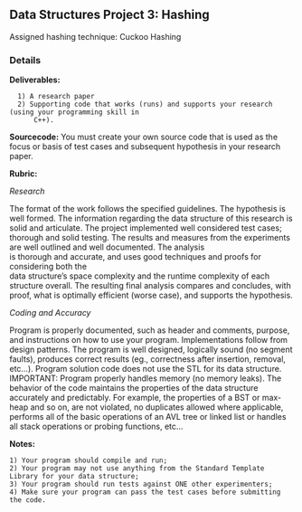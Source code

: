 ## Data Structures Project 3: Hashing 

Assigned hashing technique: Cuckoo Hashing

### Details

**Deliverables:**

      1) A research paper
      2) Supporting code that works (runs) and supports your research (using your programming skill in
          C++).

**Sourcecode:**
You must create your own source code that is used as the focus or basis of test cases and subsequent
hypothesis in your research paper. 

**Rubric:**

*Research*                                               

The format of the work follows the specified guidelines. The hypothesis is well formed.
The information regarding the data structure of this research is solid and articulate. The
project implemented well considered test cases; thorough and solid testing. The results
and measures from the experiments are well outlined and well documented. The analysis              
is thorough and accurate, and uses good techniques and proofs for considering both the            
data structure’s space complexity and the runtime complexity of each structure overall.
The resulting final analysis compares and concludes, with proof, what is optimally
efficient (worse case), and supports the hypothesis.

*Coding and Accuracy*                                     
        
Program is properly documented, such as header and comments, purpose, and
instructions on how to use your program. Implementations follow from design patterns.
The program is well designed, logically sound (no segment faults), produces correct
results (eg., correctness after insertion, removal, etc…). Program solution code does not
use the STL for its data structure. IMPORTANT: Program properly handles memory 
(no memory leaks). The behavior of the code maintains the properties of the data structure
accurately and predictably. For example, the properties of a BST or max-heap and so on,
are not violated, no duplicates allowed where applicable, performs all of the basic
operations of an AVL tree or linked list or handles all stack operations or probing
functions, etc…
      
**Notes:**
   
    1) Your program should compile and run;
    2) Your program may not use anything from the Standard Template Library for your data structure;
    3) Your program should run tests against ONE other experimenters;
    4) Make sure your program can pass the test cases before submitting the code.
